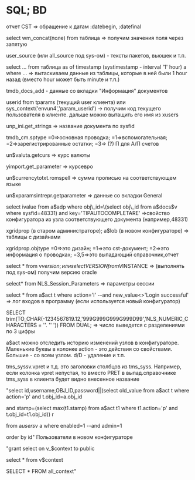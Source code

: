# SQL; BD

отчет CST =&gt; обращение к датам :datebegin, :datefinal

select wm\_concat\(поле\) from таблица =&gt; получим значения поля через запятую

user\_source \(или all\_source под sys-ом\) - тексты пакетов, вьюшек и т.п.

select … from таблица as of timestamp \(systimestamp - interval '1' hour\) a where … =&gt; вытаскиваем данные из таблицы, которые в ней были 1 hour назад \(вместо hour может быть minute и т.п.\)

tmdb\_docs\_add - данные со вкладки "Информация" документов

userid from tparams \(текущий user клиента\) или sys\_context\('envun4','param\_userid'\) -&gt; получим код текущего пользователя в клиенте. дальше можно вытащить его имя из xusers

unp\_ini.get\_strings =&gt; название документа по sysfid

tmdb\_cm.sptype =0=&gt;основная проводка; =1=&gt;вспомогательная; =2=&gt;зарегистрированные остатки; =3=&gt; \(?\) П для А/П счетов

un$valuta.getcurs =&gt; курс валюты

yimport.get\_parameter =&gt; курсевро

un$currencytotxt.romspell =&gt; сумма прописью на соответствующем языке

un$xparamsintrepr.getparameter =&gt; данные со вкладки General

select ivalue from a$adp where obj\_id=\(select obj\_id from a$docs$v where sysfid=48331\) and key='TIPAUTOCOMPLETARE' =&gt;свойство конфигуратора из узла соответствующего документа \(например,48331\)

xgridprop \(в старом администраторе\); a$lob \(в новом конфигураторе\) =&gt; таблицы с дизайнами

xgridprop.objtype =0=&gt;это дизайн; =1=&gt;это cst-документ; =2=&gt;это информация о проводках; =3,5=&gt;это выпадающий справочник,отчет

select \* from v$version; или select VERSION from V$INSTANCE =&gt; \(выполнять под sys-ом\) получим версию oracle

select\* from NLS\_Session\_Parameters =&gt; параметры сессии

select \* from a$act t where action='l' --and new\_value&lt;&gt;'Login successful' =&gt; лог входов в программу \(если используется новый конфигуратор\)

SELECT trim\(TO\_CHAR\(-1234567819.12,'999G999G999G999D99','NLS\_NUMERIC\_CHARACTERS = ''. '' '\)\) FROM DUAL; =&gt; число выведется с разделениями по 3 цифры

a$act можно отследить историю изменений узлов в конфигураторе. Маленькие буквы в колонке action - это действия со свойствами. Большие - со всем узлом. d/D - удаление и т.п.

tms\_syssv.vpret и т.д. это заголовки столбцов из tms\_syss. Например, если колонка vpret непустая, то вместо PRET в выпад.справочнике tms\_syss в клиента будет видно внесенное название

"select id,username,OBJ\_ID,password\|\|\(select old\_value  from a$act t where action='p' and  t.obj\_id=a.obj\_id 

and  stamp=\(select max\(t1.stamp\) from a$act t1 where t1.action='p' and  t.obj\_id=t1.obj\_id\)\) r 

from a$users$v a where enabled=1 --and admin=1

order by id" Пользователи в новом конфигураторе

"grant select on v\_$context to public

select \* from v$context

SELECT \* FROM all\_context"

